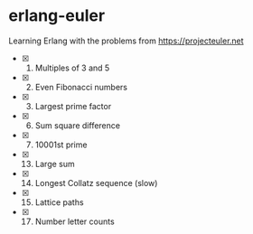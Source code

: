 # erlang-euler

Learning Erlang with the problems from https://projecteuler.net

- [X] 1. Multiples of 3 and 5
- [X] 2. Even Fibonacci numbers
- [X] 3. Largest prime factor
- [X] 6. Sum square difference
- [X] 7. 10001st prime
- [X] 13. Large sum
- [X] 14. Longest Collatz sequence (slow)
- [X] 15. Lattice paths
- [X] 17. Number letter counts
